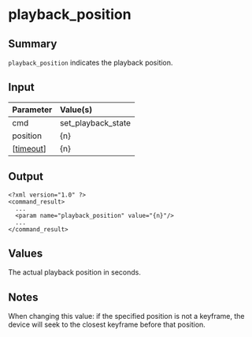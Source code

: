# playback\_position #
## Summary ##

`playback_position` indicates the playback position.

## Input ##

| **Parameter** | **Value(s)**         |
|:--------------|:---------------------|
| cmd           | set\_playback\_state |
| position      | {n}                  |
| [[timeout](timeout.md)] | {n}                  |

## Output ##

```
<?xml version="1.0" ?>
<command_result>
  ...
  <param name="playback_position" value="{n}"/>
  ...
</command_result>
```

## Values ##

The actual playback position in seconds.

## Notes ##

When changing this value: if the specified position is not a keyframe, the device will seek to the closest keyframe before that position.